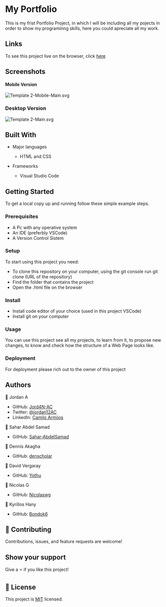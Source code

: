 # My Portfolio
This is my frist Portfolio Project, in which I will be including all my pojects in order to show my programinng skills, here you could apreciate all my work.

## Links 
To see this project live on the browser, click [here](https://jord4n-ac.github.io/my-portfolio/)

## Screenshots
#### Mobile Version
![Template 2-Mobile-Main.svg](https://github.com/Jord4N-AC/my-portfolio/blob/48e5ead779f030b92a612583970a980fe77a2b93/images/portf_screenshot/Template%202-Mobile-Main.svg) 

### Desktop Version
![Template 2-Main.svg](https://github.com/Jord4N-AC/my-portfolio/blob/48e5ead779f030b92a612583970a980fe77a2b93/images/portf_screenshot/Template%202-Main.svg)


## Built With
- Major languages
  - HTML and CSS

- Frameworks
  - Visual Studio Code

## Getting Started
To get a local copy up and running follow these simple example steps.
### Prerequisites
- A Pc with any operative system
- An IDE (preferbly VSCode)
- A Version Control Sistem

### Setup
To start using this project you need:
- To clone this repository on your computer, using the git console run git clone (URL of the repository)
- Find the folder that contains the project
- Open the .html file on the browser

### Install
- Install code editor of your choice (used in this project VSCode)
- Install git on your computer

### Usage
You can use this project see all my projects, to learn from it, to propose new changes, to know and check how the structure of a Web Page looks like.

### Deployment
For deployment please rich out to the owner of this project

## Authors
👤 Jordan A
- GitHub: [Jord4N-AC](https://github.com/Jord4N-AC)
- Twitter: [@jordan12AC](https://twitter.com/jordan12AC)
- LinkedIn: [Camilo Armijos](https://www.linkedin.com/in/camilo-armijos-2b9648197)

👤 Sahar Abdel Samad
- GitHub: [Sahar-AbdelSamad](https://github.com/Sahar-AbdelSamad)

👤 Dennis Akagha
- GitHub: [denscholar](https://github.com/denscholar)

👤 David Vergaray
- GitHub: [Yothu](https://github.com/Yothu)

👤 Nicolas G
- GitHub: [Nicolaswg](https://github.com/Nicolaswg)

👤 Kyrillos Hany
- GitHub: [Bondok6](https://github.com/Bondok6)

## 🤝 Contributing
Contributions, issues, and feature requests are welcome!

## Show your support
Give a ⭐️ if you like this project!

## 📝 License
This project is [MIT](https://github.com/microverseinc/readme-template/blob/master/MIT.md) licensed.

